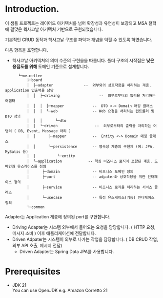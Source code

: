 # Introduction.

이 샘플 프로젝트는 레이어드 아키텍처를 넘어 확장성과 유연성이 보장되고 MSA 철학에 걸맞은 헥사고날 아키텍처 기반으로 구현되었습니다.

기본적인 CRUD 동작과 헥사고날 구조를 파악과 개념을 익힐 수 있도록 하였습니다.

다음 항목을 포함합니다.

- 헥사고날 아키텍처의 의미 수준의 구현을을 따릅니다. 폴더 구조의 시작점은 **낮은 응집도를 위해** 도메인 기준으로 설계합니다. 
```
      └─me.nettee
          ├─board
          │  ├─adapter              --  외부와의 상호작용을 처리하는 계층, application 입출력을 담당
          │  │  ├─driving                  --  외부로부터의 입력을 처리하는 어댑터
          │  │  │  ├─mapper             --  DTO <-> Domain 매핑 클래스
          │  │  │  └─web                -- Web 요청을 처리하는 컨트롤러 및 DTO 정의
          │  │  │      └─dto
          │  │  └─driven                 --  외부로부터의 출력을 처리하는 어댑터 ( DB, Event, Message 처리 ) 
          │  │      ├─mapper            --  Entity <-> Domain 매핑 클래스
          │  │      └─persistence       -- 영속성 계층의 구현체 (예: JPA, MyBatis 등)
          │  │          └─entity
          │  └─application            -- 핵심 비즈니스 로직이 포함된 계층, 도메인과 유스케이스를 정의
          │      ├─domain               -- 비즈니스 도메인 정의
          │      ├─port                 -- adpater와 상호작용을 위한 인터페이스 정의
          │      ├─service              -- 비즈니스 로직을 처리하는 서비스 클래스
          │      └─usecase              -- 특정 유스케이스(기능) 인터페이스 정의
          └─common
```

Adapter는 Application 계층에 정의된 port를 구현합니다.  

- Driving Adapter는 시스템 외부에서 들어오는 요청을 담당합니다. ( HTTP 요청, 메시지 소비 ) 이후 애플리케이션에 전달합니다.
- Driven Adpater는 시스템이 외부로 나가는 작업을 담당합니다. ( DB CRUD 작업, 외부 API 호출, 메시지 전달)  
  - Driven Adapter는 Spring Data JPA를 사용합니다.

# Prerequisites

- JDK 21  
  You can use OpenJDK e.g. Amazon Corretto 21
